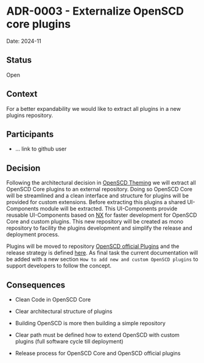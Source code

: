 # ADR-0003 - Externalize OpenSCD core plugins

Date: 2024-11

## Status

Open

## Context

For a better expandability we would like to extract all plugins in a new plugins repository.

## Participants
 - ... link to github user

## Decision

Following the architectural decision in [OpenSCD Theming](./../0001-ADR-Theming.md) we will extract all OpenSCD Core plugins to an external repository.
Doing so OpenSCD Core will be streamlined and a clean interface and structure for plugins will be provided for custom extensions.
Before extracting this plugins a shared UI-Components module will be extracted. This UI-Components provide reusable UI-Components based on [NX](https://nx.dev/) for faster development for OpenSCD Core and custom plugins. This new repository will be created as mono repository to facility the plugins development and simplify the release and deployment process.

Plugins will be moved to repository [OpenSCD official Plugins](https://github.com/openscd/oscd-official-plugins) and the release strategy is defined [here](./0004-openscd-release-and-deploy-strategy.md).
As final task the current documentation will be added with a new section `How to add new and custom OpenSCD plugins` to support developers to follow the concept.

## Consequences

- Clean Code in OpenSCD Core
- Clear architectural structure of plugins

- Building OpenSCD is more then building a simple repository
- Clear path must be defined how to extend OpenSCD with custom plugins (full software cycle till deployment)
- Release process for OpenSCD Core and OpenSCD official plugins
